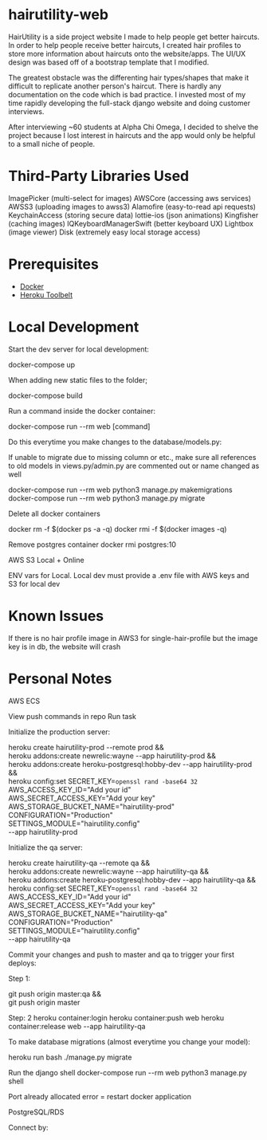 # hairutility-web

HairUtility is a side project website I made to help people get better haircuts. In order to help people receive better haircuts, I created hair profiles to store more information about haircuts onto the website/apps. The UI/UX design was based off of a bootstrap template that I modified.

The greatest obstacle was the differenting hair types/shapes that make it difficult to replicate another person's haircut. There is hardly any documentation on the code which is bad practice. I invested most of my time rapidly developing the full-stack django website and doing customer interviews.

After interviewing ~60 students at Alpha Chi Omega, I decided to shelve the project because I lost interest in haircuts and the app would only be helpful to a small niche of people.

# Third-Party Libraries Used

ImagePicker (multi-select for images)
AWSCore (accessing aws services)
AWSS3 (uploading images to awss3)
Alamofire (easy-to-read api requests)
KeychainAccess (storing secure data)
lottie-ios (json animations)
Kingfisher (caching images)
IQKeyboardManagerSwift (better keyboard UX)
Lightbox (image viewer)
Disk (extremely easy local storage access)

# Prerequisites

- [Docker](https://docs.docker.com/docker-for-mac/install/)  
- [Heroku Toolbelt](https://toolbelt.heroku.com/)

# Local Development

Start the dev server for local development:

docker-compose up

When adding new static files to the folder;

docker-compose build 


Run a command inside the docker container:

docker-compose run --rm web [command]


Do this everytime you make changes to the database/models.py:

If unable to migrate due to missing column or etc., make sure all references to old models in views.py/admin.py are commented out or name changed as well

docker-compose run --rm web python3 manage.py makemigrations
docker-compose run --rm web python3 manage.py migrate

Delete all docker containers

docker rm -f $(docker ps -a -q)
docker rmi -f $(docker images -q)

Remove postgres container
docker rmi postgres:10

AWS S3 Local + Online

ENV vars for Local. Local dev must provide a .env file with AWS keys and S3 for local dev

# Known Issues

If there is no hair profile image in AWS3 for single-hair-profile but the image key is in db, the website will crash

# Personal Notes

AWS ECS

View push commands in repo
Run task

Initialize the production server:


heroku create hairutility-prod --remote prod && \
    heroku addons:create newrelic:wayne --app hairutility-prod && \
    heroku addons:create heroku-postgresql:hobby-dev --app hairutility-prod && \
    heroku config:set SECRET_KEY=`openssl rand -base64 32` \
        AWS_ACCESS_KEY_ID="Add your id" \
        AWS_SECRET_ACCESS_KEY="Add your key" \
        AWS_STORAGE_BUCKET_NAME="hairutility-prod" \
        CONFIGURATION="Production" \
        SETTINGS_MODULE="hairutility.config" \
        --app hairutility-prod


Initialize the qa server:

heroku create hairutility-qa --remote qa && \
    heroku addons:create newrelic:wayne --app hairutility-qa && \
    heroku addons:create heroku-postgresql:hobby-dev --app hairutility-qa && \
    heroku config:set SECRET_KEY=`openssl rand -base64 32` \
        AWS_ACCESS_KEY_ID="Add your id" \
        AWS_SECRET_ACCESS_KEY="Add your key" \
        AWS_STORAGE_BUCKET_NAME="hairutility-qa" \
        CONFIGURATION="Production" \
        SETTINGS_MODULE="hairutility.config" \
        --app hairutility-qa



Commit your changes and push to master and qa to trigger your first deploys:

Step 1:

git push origin master:qa && \
git push origin master

Step: 2
heroku container:login
heroku container:push web
heroku container:release web --app hairutility-qa

To make database migrations (almost everytime you change your model):

heroku run bash
./manage.py migrate

Run the django shell
docker-compose run --rm web python3 manage.py shell

Port already allocated error = restart docker application

PostgreSQL/RDS

Connect by:

